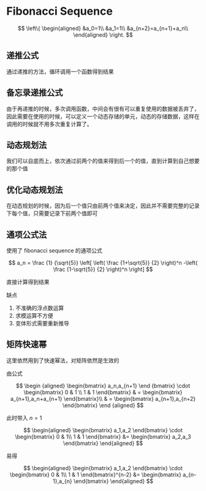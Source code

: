 # Fibonacci Sequence

$$
\left\{
\begin{aligned}
&a_0=1\\
&a_1=1\\
&a_{n+2}=a_{n+1}+a_n\\
\end{aligned}
\right.
$$

## 递推公式

通过递推的方法，循环调用一个函数得到结果

## 备忘录递推公式

由于再递推的时候，多次调用函数，中间会有很有可以重复使用的数据被丢弃了，因此需要在使用的时候，可以定义一个动态存储的单元，动态的存储数据，这样在调用的时候就不用多次重复计算了。

## 动态规划法

我们可以自底而上，依次通过前两个的值来得到后一个的值，直到计算到自己想要的那个值

## 优化动态规划法

在动态规划的时候，因为后一个值只由前两个值来决定，因此并不需要完整的记录下每个值，只需要记录下前两个值即可

## 通项公式法

使用了 fibonacci sequence 的通项公式

$$
a_n = \frac {1} {\sqrt{5}} \left[ \left( \frac {1+\sqrt{5}} {2} \right)^n -\left( \frac {1-\sqrt{5}} {2} \right)^n \right]
$$

直接计算得到结果

缺点

1. 不准确的浮点数运算
2. 求模运算不方便
3. 变体形式需要重新推导

## 矩阵快速幂

这里依然用到了快速幂法，对矩阵依然是生效的

由公式

$$
\begin {aligned}
\begin{bmatrix}
a_n,a_{n+1}
\end {bmatrix}
\cdot
\begin{bmatrix}
0 & 1 \\
1 & 1
\end{bmatrix}
& =
\begin{bmatrix}
a_{n+1},a_n+a_{n+1}
\end{bmatrix}\\
& =
\begin{bmatrix}
a_{n+1},a_{n+2}
\end{bmatrix}
\end {aligned}
$$

此时带入 $n = 1$

$$
\begin{aligned}
\begin{bmatrix}
a_1,a_2
\end{bmatrix}
\cdot
\begin{bmatrix}
0 & 1\\
1 & 1
\end{bmatrix}
&=
\begin{bmatrix}
a_2,a_3
\end{bmatrix}
\end{aligned}
$$

易得

$$
\begin{aligned}
\begin{bmatrix}
a_1,a_2
\end{bmatrix}
\cdot
\begin{bmatrix}
0 & 1\\
1 & 1
\end{bmatrix}^{n-2}
&=
\begin{bmatrix}
a_{n-1},a_{n}
\end{bmatrix}
\end{aligned}
$$

